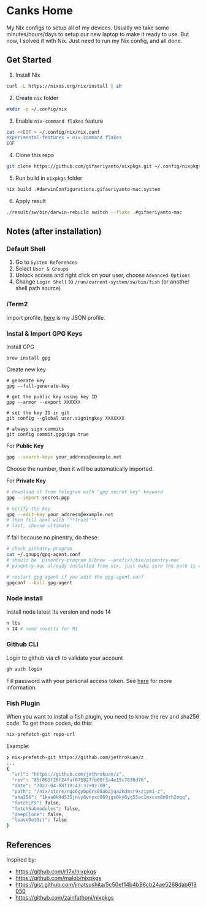 # Canks Home

My Nix configs to setup all of my devices. Usually we take some minutes/hours/days to setup our new laptop to make it ready to use. But now, I solved it with Nix. Just need to run my Nix config, and all done.

## Get Started

1. Install Nix

```bash
curl -L https://nixos.org/nix/install | sh
```

2. Create `nix` folder

```bash
mkdir -p ~/.config/nix
```

3. Enable `nix-command flakes` feature

```bash
cat <<EOF > ~/.config/nix/nix.conf
experimental-features = nix-command flakes
EOF
```

4. Clone this repo

```bash
git clone https://github.com/gifaeriyanto/nixpkgs.git ~/.config/nixpkgs
```

5. Run build in `nixpkgs` folder

```bash
nix build .#darwinConfigurations.gifaeriyanto-mac.system
```

6. Apply result

```bash
./result/sw/bin/darwin-rebuild switch --flake .#gifaeriyanto-mac
```

## Notes (after installation)

### Default Shell

1. Go to `System References`
2. Select `User & Groups`
3. Unlock access and right click on your user, choose `Advanced Options`
4. Change `Login Shell` to `/run/current-system/sw/bin/fish` (or another shell path source)

### iTerm2

Import profile, [here](https://gist.github.com/gifaeriyanto/1c2cfea240fdcf9360afe9cb51ae5a4b) is my JSON profile.

### Instal & Import GPG Keys

Install GPG
```
brew install gpg
```

Create new key
```
# generate key
gpg --full-generate-key

# get the public key using key ID
gpg --armor --export XXXXXX

# set the key ID in git
git config --global user.signingkey XXXXXXX

# always sign commits
git config commit.gpgsign true
```


For **Public Key**

```bash
gpg --search-keys your_address@example.net
```

Choose the number, then it will be automatically imported.

For **Private Key**

```bash
# download it from telegram with "gpg secret key" keyword
gpg --import secret.pgp

# verify the key
gpg --edit-key your_address@example.net
# then fill next with "**trust"**
# last, choose ultimate
```

If fail because no pinentry, do these:

```bash
# check pinentry-program
cat ~/.gnupg/gpg-agent.conf
# should be `pinentry-program $(brew --prefix)/bin/pinentry-mac`
# pinentry-mac already installed from nix, just make sure the path is correct

# restart gpg agent if you edit the gpg-agent.conf
gpgconf --kill gpg-agent
```

### Node install

Install node latest lts version and node 14

```bash
n lts
n 14 # need rosetta for M1
```

### Github CLI

Login to github via cli to validate your account

```bash
gh auth login
```

Fill password with your personal access token. See [here](https://docs.github.com/en/authentication/keeping-your-account-and-data-secure/creating-a-personal-access-token) for more information.

### Fish Plugin

When you want to install a fish plugin, you need to know the rev and sha256 code. To get those codes, do this:

```bash
nix-prefetch-git repo-url
```

Example:

```bash
❯ nix-prefetch-git https://github.com/jethrokuan/z
...
{
  "url": "https://github.com/jethrokuan/z",
  "rev": "85f863f20f24faf675827fb00f3a4e15c7838d76",
  "date": "2022-04-08T19:43:37+02:00",
  "path": "/nix/store/ngc6gybp6rs08ab2jqa2kdmsr9xzipm1-z",
  "sha256": "1kaa0k9d535jnvy8vnyxd869jgs0ky6yg55ac1mxcxm8n0rh2mgq",
  "fetchLFS": false,
  "fetchSubmodules": false,
  "deepClone": false,
  "leaveDotGit": false
}
```

## References

Inspired by:

- https://github.com/r17x/nixpkgs
- https://github.com/malob/nixpkgs
- https://gist.github.com/jmatsushita/5c50ef14b4b96cb24ae5268dab613050
- https://github.com/zainfathoni/nixpkgs
